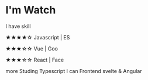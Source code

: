 # I'm Watch 


I have skill 

★★★★☆ Javascript | ES
 
★★★☆☆ Vue | Goo

★★★☆☆ React | Face


more Studing Typescript
I can Frontend svelte & Angular 
